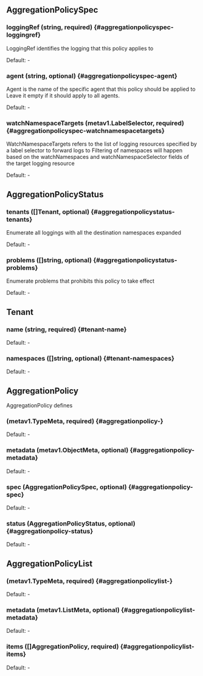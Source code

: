## AggregationPolicySpec

### loggingRef (string, required) {#aggregationpolicyspec-loggingref}

LoggingRef identifies the logging that this policy applies to 

Default: -

### agent (string, optional) {#aggregationpolicyspec-agent}

Agent is the name of the specific agent that this policy should be applied to Leave it empty if it should apply to all agents. 

Default: -

### watchNamespaceTargets (metav1.LabelSelector, required) {#aggregationpolicyspec-watchnamespacetargets}

WatchNamespaceTargets refers to the list of logging resources specified by a label selector to forward logs to Filtering of namespaces will happen based on the watchNamespaces and watchNamespaceSelector fields of the target logging resource 

Default: -


## AggregationPolicyStatus

### tenants ([]Tenant, optional) {#aggregationpolicystatus-tenants}

Enumerate all loggings with all the destination namespaces expanded 

Default: -

### problems ([]string, optional) {#aggregationpolicystatus-problems}

Enumerate problems that prohibits this policy to take effect 

Default: -


## Tenant

### name (string, required) {#tenant-name}

Default: -

### namespaces ([]string, optional) {#tenant-namespaces}

Default: -


## AggregationPolicy

AggregationPolicy defines

###  (metav1.TypeMeta, required) {#aggregationpolicy-}

Default: -

### metadata (metav1.ObjectMeta, optional) {#aggregationpolicy-metadata}

Default: -

### spec (AggregationPolicySpec, optional) {#aggregationpolicy-spec}

Default: -

### status (AggregationPolicyStatus, optional) {#aggregationpolicy-status}

Default: -


## AggregationPolicyList

###  (metav1.TypeMeta, required) {#aggregationpolicylist-}

Default: -

### metadata (metav1.ListMeta, optional) {#aggregationpolicylist-metadata}

Default: -

### items ([]AggregationPolicy, required) {#aggregationpolicylist-items}

Default: -


